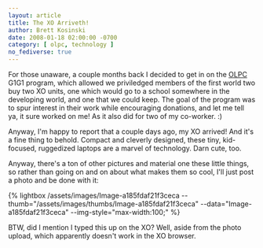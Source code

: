 ```yaml
---
layout: article
title: The XO Arriveth!
author: Brett Kosinski
date: 2008-01-18 02:00:00 -0700
category: [ olpc, technology ]
no_fediverse: true
---
```


For those unaware, a couple months back I decided to get in on the [OLPC](http://www.laptop.org) G1G1 program, which allowed we priviledged members of the first world two buy two XO units, one which would go to a school somewhere in the developing world, and one that we could keep.  The goal of the program was to spur interest in their work while encouraging donations, and let me tell ya, it sure worked on me!  As it also did for two of my co-worker. :)

Anyway, I'm happy to report that a couple days ago, my XO arrived!  And it's a fine thing to behold.  Compact and cleverly designed, these tiny, kid-focused, ruggedized laptops are a marvel of technology.  Darn cute, too.

Anyway, there's a ton of other pictures and material one these little things, so rather than going on and on about what makes them so cool, I'll just post a photo and be done with it:

{% lightbox /assets/images/Image-a185fdaf21f3ceca --thumb="/assets/images/thumbs/Image-a185fdaf21f3ceca" --data="Image-a185fdaf21f3ceca" --img-style="max-width:100;" %}

BTW, did I mention I typed this up on the XO?  Well, aside from the photo upload, which apparently doesn't work in the XO browser.

